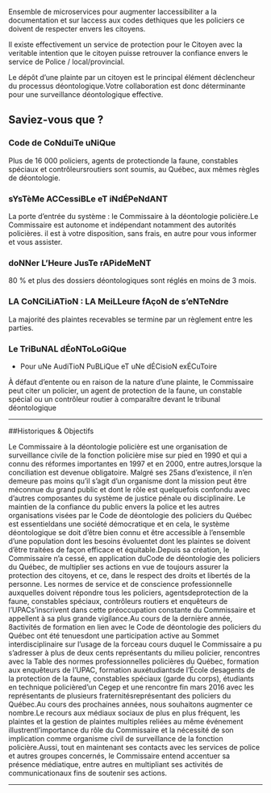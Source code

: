 Ensemble de microservices pour augmenter laccessibiliter a la documentation et sur laccess aux codes dethiques que les policiers ce doivent de respecter envers les citoyens.

Il existe effectivement un service de protection pour le Citoyen avec la veritable intention que le citoyen puisse retrouver la confiance envers le service de Police / local/provincial.

Le dépôt d’une plainte par un citoyen est le principal élément déclencheur du processus déontologique.Votre collaboration est donc déterminante pour une surveillance déontologique effective.


## Saviez-vous que ?
### Code de CoNduiTe uNiQue
Plus de 16 000 policiers, agents de protectionde la    faune, constables spéciaux et contrôleursroutiers sont soumis, au Québec, aux mêmes règles de déontologie.

### sYsTèMe ACCessiBLe eT iNdÉPeNdANT
La porte d’entrée du système : le Commissaire à   la déontologie policière.Le Commissaire est autonome et indépendant notamment des autorités policières. il est à votre disposition, sans frais, en autre pour vous informer et vous assister.

### doNNer L’Heure JusTe rAPideMeNT
80 % et plus des dossiers déontologiques sont réglés en moins de 3 mois.

### LA CoNCiLiATioN : LA MeiLLeure fAçoN de s’eNTeNdre
La majorité des plaintes recevables se termine par un règlement entre les parties.

### Le TriBuNAL dÉoNToLoGiQue 
-  Pour uNe  AudiTioN PuBLiQue  eT uNe  dÉCisioN exÉCuToire 

À défaut d’entente ou en raison de la nature d’une plainte, le Commissaire peut citer un policier, un agent de protection de la faune, un constable spécial ou un contrôleur routier à comparaître devant le tribunal déontologique

---------------
##Historiques & Objectifs

Le  Commissaire  à  la  déontologie  policière  est  une  organisation  de  surveillance  civile  de  la  fonction policière mise sur pied en 1990 et qui a connu des réformes importantes en 1997 et en 2000, entre autres,lorsque la conciliation est devenue obligatoire. Malgré ses 25ans d’existence, il n’en demeure pas moins qu’il s’agit d’un organisme dont la mission peut être méconnue du grand public et dont le rôle  est  quelquefois  confondu  avec  d’autres  composantes  du système   de   justice   pénale   ou disciplinaire. Le maintien de la confiance du public envers la police et les autres organisations visées par le Code de déontologie des policiers du Québec est essentieldans une société démocratique et en cela,  le  système  déontologique se doit d’être bien connu et être accessible à l’ensemble d’une population dont les besoins évoluentet dont les plaintes se doivent d’être traitées de façon efficace et équitable.Depuis sa création, le Commissaire n’a cessé, en application duCode de déontologie des policiers du Québec, de multiplier ses actions en vue de toujours assurer la protection des citoyens, et ce, dans le respect des droits et libertés de la personne. Les normes de service et de conscience professionnelle auxquelles doivent répondre tous les policiers, agentsdeprotection de la faune, constables spéciaux, contrôleurs  routiers  et enquêteurs de l’UPACs’inscrivent dans cette préoccupation constante du Commissaire  et  appellent  à  sa  plus  grande  vigilance.Au  cours  de  la  dernière  année, 8activités  de formation  en  lien  avec  le  Code  de  déontologie  des  policiers  du  Québec  ont  été tenuesdont  une participation  active  au  Sommet  interdisciplinaire  sur  l’usage  de  la  forceau   cours   duquel   le Commissaire a pu s’adresser à plus de deux cents représentants du milieu policier, rencontres avec la Table  des  normes  professionnelles  policières  du  Québec, formation  aux  enquêteurs de l’UPAC, formation auxétudiantsde l’École desagents de la protection de la faune, constables spéciaux (garde du  corps),  étudiants  en  technique policièred’un Cegep et une rencontre fin mars 2016 avec les représentants de plusieurs fraternitésreprésentant des policiers du Québec.Au cours des prochaines années,  nous  souhaitons  augmenter  ce  nombre.Le  recours  aux  médiaux  sociaux  de  plus  en  plus fréquent,  les  plaintes  et  la  gestion  de  plaintes multiples  reliées  au  même  événement  illustrentl’importance du rôle du Commissaire et la nécessité de son implication comme organisme civil de surveillance de la fonction policière.Aussi,  tout  en  maintenant  ses  contacts  avec  les  services  de  police  et  autres  groupes  concernés,  le Commissaire  entend  accentuer  sa  présence  médiatique,  entre  autres  en  multipliant  ses  activités  de communicationaux fins de soutenir ses actions.

-------------------------------

